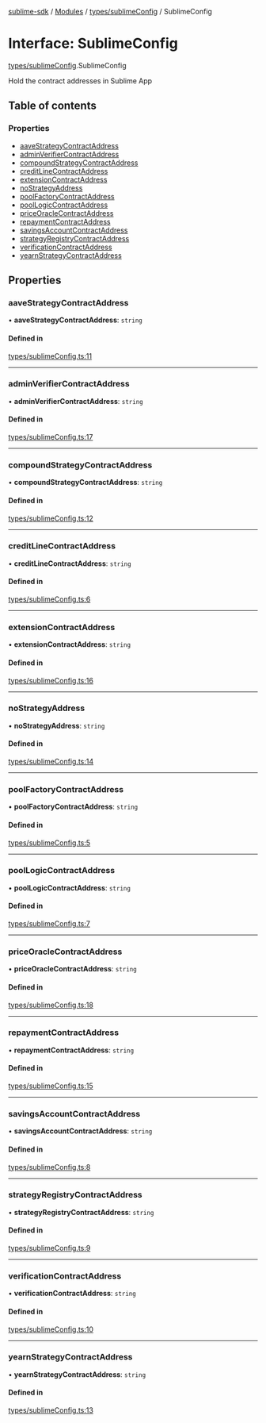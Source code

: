[sublime-sdk](../README.md) / [Modules](../modules.md) / [types/sublimeConfig](../modules/types_sublimeConfig.md) / SublimeConfig

# Interface: SublimeConfig

[types/sublimeConfig](../modules/types_sublimeConfig.md).SublimeConfig

Hold the contract addresses in Sublime App

## Table of contents

### Properties

- [aaveStrategyContractAddress](types_sublimeConfig.SublimeConfig.md#aavestrategycontractaddress)
- [adminVerifierContractAddress](types_sublimeConfig.SublimeConfig.md#adminverifiercontractaddress)
- [compoundStrategyContractAddress](types_sublimeConfig.SublimeConfig.md#compoundstrategycontractaddress)
- [creditLineContractAddress](types_sublimeConfig.SublimeConfig.md#creditlinecontractaddress)
- [extensionContractAddress](types_sublimeConfig.SublimeConfig.md#extensioncontractaddress)
- [noStrategyAddress](types_sublimeConfig.SublimeConfig.md#nostrategyaddress)
- [poolFactoryContractAddress](types_sublimeConfig.SublimeConfig.md#poolfactorycontractaddress)
- [poolLogicContractAddress](types_sublimeConfig.SublimeConfig.md#poollogiccontractaddress)
- [priceOracleContractAddress](types_sublimeConfig.SublimeConfig.md#priceoraclecontractaddress)
- [repaymentContractAddress](types_sublimeConfig.SublimeConfig.md#repaymentcontractaddress)
- [savingsAccountContractAddress](types_sublimeConfig.SublimeConfig.md#savingsaccountcontractaddress)
- [strategyRegistryContractAddress](types_sublimeConfig.SublimeConfig.md#strategyregistrycontractaddress)
- [verificationContractAddress](types_sublimeConfig.SublimeConfig.md#verificationcontractaddress)
- [yearnStrategyContractAddress](types_sublimeConfig.SublimeConfig.md#yearnstrategycontractaddress)

## Properties

### aaveStrategyContractAddress

• **aaveStrategyContractAddress**: `string`

#### Defined in

[types/sublimeConfig.ts:11](https://github.com/sublime-finance/sublime-sdk/blob/afbca70/src/types/sublimeConfig.ts#L11)

___

### adminVerifierContractAddress

• **adminVerifierContractAddress**: `string`

#### Defined in

[types/sublimeConfig.ts:17](https://github.com/sublime-finance/sublime-sdk/blob/afbca70/src/types/sublimeConfig.ts#L17)

___

### compoundStrategyContractAddress

• **compoundStrategyContractAddress**: `string`

#### Defined in

[types/sublimeConfig.ts:12](https://github.com/sublime-finance/sublime-sdk/blob/afbca70/src/types/sublimeConfig.ts#L12)

___

### creditLineContractAddress

• **creditLineContractAddress**: `string`

#### Defined in

[types/sublimeConfig.ts:6](https://github.com/sublime-finance/sublime-sdk/blob/afbca70/src/types/sublimeConfig.ts#L6)

___

### extensionContractAddress

• **extensionContractAddress**: `string`

#### Defined in

[types/sublimeConfig.ts:16](https://github.com/sublime-finance/sublime-sdk/blob/afbca70/src/types/sublimeConfig.ts#L16)

___

### noStrategyAddress

• **noStrategyAddress**: `string`

#### Defined in

[types/sublimeConfig.ts:14](https://github.com/sublime-finance/sublime-sdk/blob/afbca70/src/types/sublimeConfig.ts#L14)

___

### poolFactoryContractAddress

• **poolFactoryContractAddress**: `string`

#### Defined in

[types/sublimeConfig.ts:5](https://github.com/sublime-finance/sublime-sdk/blob/afbca70/src/types/sublimeConfig.ts#L5)

___

### poolLogicContractAddress

• **poolLogicContractAddress**: `string`

#### Defined in

[types/sublimeConfig.ts:7](https://github.com/sublime-finance/sublime-sdk/blob/afbca70/src/types/sublimeConfig.ts#L7)

___

### priceOracleContractAddress

• **priceOracleContractAddress**: `string`

#### Defined in

[types/sublimeConfig.ts:18](https://github.com/sublime-finance/sublime-sdk/blob/afbca70/src/types/sublimeConfig.ts#L18)

___

### repaymentContractAddress

• **repaymentContractAddress**: `string`

#### Defined in

[types/sublimeConfig.ts:15](https://github.com/sublime-finance/sublime-sdk/blob/afbca70/src/types/sublimeConfig.ts#L15)

___

### savingsAccountContractAddress

• **savingsAccountContractAddress**: `string`

#### Defined in

[types/sublimeConfig.ts:8](https://github.com/sublime-finance/sublime-sdk/blob/afbca70/src/types/sublimeConfig.ts#L8)

___

### strategyRegistryContractAddress

• **strategyRegistryContractAddress**: `string`

#### Defined in

[types/sublimeConfig.ts:9](https://github.com/sublime-finance/sublime-sdk/blob/afbca70/src/types/sublimeConfig.ts#L9)

___

### verificationContractAddress

• **verificationContractAddress**: `string`

#### Defined in

[types/sublimeConfig.ts:10](https://github.com/sublime-finance/sublime-sdk/blob/afbca70/src/types/sublimeConfig.ts#L10)

___

### yearnStrategyContractAddress

• **yearnStrategyContractAddress**: `string`

#### Defined in

[types/sublimeConfig.ts:13](https://github.com/sublime-finance/sublime-sdk/blob/afbca70/src/types/sublimeConfig.ts#L13)
